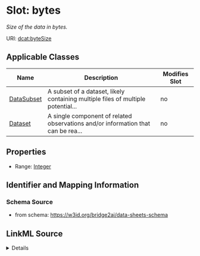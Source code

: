 

# Slot: bytes


_Size of the data in bytes._



URI: [dcat:byteSize](http://www.w3.org/ns/dcat#byteSize)



<!-- no inheritance hierarchy -->





## Applicable Classes

| Name | Description | Modifies Slot |
| --- | --- | --- |
| [DataSubset](DataSubset.md) | A subset of a dataset, likely containing multiple files of multiple potential... |  no  |
| [Dataset](Dataset.md) | A single component of related observations and/or information that can be rea... |  no  |







## Properties

* Range: [Integer](Integer.md)





## Identifier and Mapping Information







### Schema Source


* from schema: https://w3id.org/bridge2ai/data-sheets-schema




## LinkML Source

<details>
```yaml
name: bytes
description: Size of the data in bytes.
from_schema: https://w3id.org/bridge2ai/data-sheets-schema
rank: 1000
slot_uri: dcat:byteSize
alias: bytes
domain_of:
- Dataset
range: integer

```
</details>